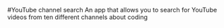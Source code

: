 #YouTube channel search
An app that allows you to search for YouTube videos from ten different channels about coding